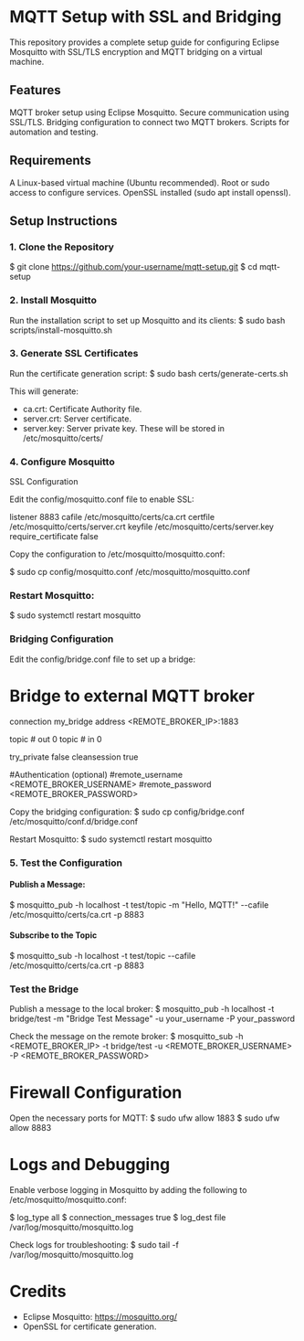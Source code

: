 # MQTT Setup with SSL and Bridging

This repository provides a complete setup guide for configuring Eclipse Mosquitto with SSL/TLS encryption and MQTT bridging on a virtual machine.

## Features

MQTT broker setup using Eclipse Mosquitto.
Secure communication using SSL/TLS.
Bridging configuration to connect two MQTT brokers.
Scripts for automation and testing.

## Requirements

A Linux-based virtual machine (Ubuntu recommended).
Root or sudo access to configure services.
OpenSSL installed (sudo apt install openssl).
## Setup Instructions

### 1. Clone the Repository

$ git clone https://github.com/your-username/mqtt-setup.git
$ cd mqtt-setup
### 2. Install Mosquitto
Run the installation script to set up Mosquitto and its clients:
$ sudo bash scripts/install-mosquitto.sh

### 3. Generate SSL Certificates
Run the certificate generation script:
$ sudo bash certs/generate-certs.sh

This will generate:

 * ca.crt: Certificate Authority file.
 * server.crt: Server certificate.
 * server.key: Server private key.
These will be stored in /etc/mosquitto/certs/

### 4. Configure Mosquitto
SSL Configuration

Edit the config/mosquitto.conf file to enable SSL:

listener 8883
cafile /etc/mosquitto/certs/ca.crt
certfile /etc/mosquitto/certs/server.crt
keyfile /etc/mosquitto/certs/server.key
require_certificate false

Copy the configuration to /etc/mosquitto/mosquitto.conf:

$ sudo cp config/mosquitto.conf /etc/mosquitto/mosquitto.conf

### Restart Mosquitto:

$ sudo systemctl restart mosquitto
### Bridging Configuration

Edit the config/bridge.conf file to set up a bridge:

# Bridge to external MQTT broker
connection my_bridge
address <REMOTE_BROKER_IP>:1883

topic # out 0
topic # in  0

try_private false
cleansession true

#Authentication (optional)
#remote_username <REMOTE_BROKER_USERNAME>
#remote_password <REMOTE_BROKER_PASSWORD>

Copy the bridging configuration:
$ sudo cp config/bridge.conf /etc/mosquitto/conf.d/bridge.conf

Restart Mosquitto:
$ sudo systemctl restart mosquitto

### 5. Test the Configuration
#### Publish a Message: 
$ mosquitto_pub -h localhost -t test/topic -m "Hello, MQTT!" --cafile /etc/mosquitto/certs/ca.crt -p 8883
#### Subscribe to the Topic
$ mosquitto_sub -h localhost -t test/topic --cafile /etc/mosquitto/certs/ca.crt -p 8883

### Test the Bridge

Publish a message to the local broker:
$ mosquitto_pub -h localhost -t bridge/test -m "Bridge Test Message" -u your_username -P your_password

Check the message on the remote broker:
$ mosquitto_sub -h <REMOTE_BROKER_IP> -t bridge/test -u <REMOTE_BROKER_USERNAME> -P <REMOTE_BROKER_PASSWORD>

# Firewall Configuration

Open the necessary ports for MQTT:
$ sudo ufw allow 1883
$ sudo ufw allow 8883
# Logs and Debugging

Enable verbose logging in Mosquitto by adding the following to /etc/mosquitto/mosquitto.conf:

$ log_type all
$ connection_messages true
$ log_dest file /var/log/mosquitto/mosquitto.log

Check logs for troubleshooting:
$ sudo tail -f /var/log/mosquitto/mosquitto.log

# Credits

- Eclipse Mosquitto: https://mosquitto.org/
- OpenSSL for certificate generation.



